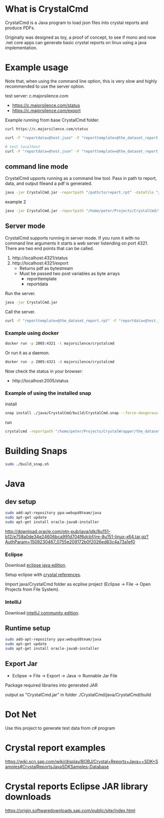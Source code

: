 
# What is CrystalCmd

CrystalCmd is a Java program to load json files into crystal reports and produce PDFs.

Originally was designed as toy, a proof of concept, to see if mono and now .net core apps can generate basic crystal reports on linux using a java implementation.

# Example usage

Note that, when using the command line option, this is very slow and highly recommended to use the server option.

test server: c.majorsilence.com
* https://c.majorsilence.com/status
* https://c.majorsilence.com/export

Example running from base CrystalCmd folder.

```bash
curl https://c.majorsilence.com/status

curl -F "reportdata=@test.json" -F "reporttemplate=@the_dataset_report.rpt" https://c.majorsilence.com/export --output testout.pdf

# test localhost
curl -F "reportdata=@test.json" -F "reporttemplate=@the_dataset_report.rpt" http://127.0.0.1:4321/export --output testout.pdf
```

## command line mode

CrystalCmd upports running as a command line tool. Pass in path to report, data, and output fileand a pdf is generated.

```bash
java -jar CrystalCmd.jar -reportpath "/path/to/report.rpt" -datafile "/path/to/data.json" -outpath "/path/to/generated/file.pdf"
```

example 2

```bash
java -jar CrystalCmd.jar -reportpath "/home/peter/Projects/CrystalCmd/the_dataset_report.rpt" -datafile "/home/peter/Projects/CrystalCmd/test.json" -outpath "/home/peter/Projects/CrystalCmd/java/CrystalCmd/build/output.pdf"
```

## Server mode

CrystalCmd supports running in server mode.  If you runn it with no command line arguments it
starts a web server listending on port 4321.  There are two end points that can be called.

1. http://localhost:4321/status
1. http://localhost:4321/export
    * Returns pdf as bytestream
    * Must be passed two post variables as byte arrays
        * reporttemplate
        * reportdata

Run the server.

```bash
java -jar CrystalCmd.jar
```

Call the server.

```bash
curl -F "reporttemplate=@the_dataset_report.rpt" -F "reportdata=@test.json" http://localhost:4321/export > myoutputfile.pdf
```

### Example using docker

```bash
docker run -p 2005:4321 -t majorsilence/crystalcmd
```

Or run it as a daemon.
```bash
docker run -p 2005:4321 -d majorsilence/crystalcmd
```




Now check the status in your browser:
* http://localhost:2005/status


### Example of using the installed snap

install
```bash
snap install ./java/CrystalCmd/build/CrystalCmd.snap --force-dangerous --classic
```

run
```bash
crystalcmd -reportpath "/home/peter/Projects/CrystalWrapper/the_dataset_report.rpt" -datafile "/home/peter/Projects/CrystalWrapper/test.json" -outpath "/home/peter/Projects/CrystalWrapper/Java/build/output.pdf"
```

# Building Snaps

```bash
sudo ./build_snap.sh
```


# Java

## dev setup

```bash
sudo add-apt-repository ppa:webupd8team/java
sudo apt-get update
sudo apt-get install oracle-java8-installer
```

http://download.oracle.com/otn-pub/java/jdk/8u151-b12/e758a0de34e24606bca991d704f6dcbf/jre-8u151-linux-x64.tar.gz?AuthParam=1509230467_0755e209172b0f2026ed83c4a73a1ef0

### Eclipse
Download [eclipse java edition](http://www.eclipse.org/downloads/eclipse-packages/).

Setup eclipse with [crystal references](https://archive.sap.com/documents/docs/DOC-29757).

Import java/CrystalCmd folder as ecplise project (Eclipse -> File -> Open Projects from File System).

### IntelliJ

Download [intelliJ community edition](https://www.jetbrains.com/idea/).




## Runtime setup

```bash
sudo add-apt-repository ppa:webupd8team/java
sudo apt-get update
sudo apt-get install oracle-java8-installer
```

## Export Jar
* Eclipse -> File -> Export -> Java -> Runnable Jar File

Package required libraries into generated JAR

output as "CrystalCmd.jar" in folder ./CrystalCmd/java/CrystalCmd/build


# Dot Net

Use this project to generate test data from c# program

# Crystal report examples

https://wiki.scn.sap.com/wiki/display/BOBJ/Crystal+Reports+Java++SDK+Samples#CrystalReportsJavaSDKSamples-Database


# Crystal reports Eclipse JAR library downloads

https://origin.softwaredownloads.sap.com/public/site/index.html
